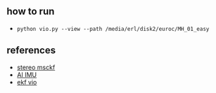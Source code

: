 ## how to run 

- `python vio.py --view --path /media/erl/disk2/euroc/MH_01_easy`

## references 

- [stereo msckf](https://github.com/uoip/stereo_ptam/blob/master/dataset.py)
- [AI IMU](https://github.com/mbrossar/ai-imu-dr/blob/master/src/main_kitti.py)
- [ekf vio](https://github.com/lichunshang/deep_ekf_vio/blob/67ecbb8084e27e987a717cc849036d82779dc9e0/data_loader.py)
